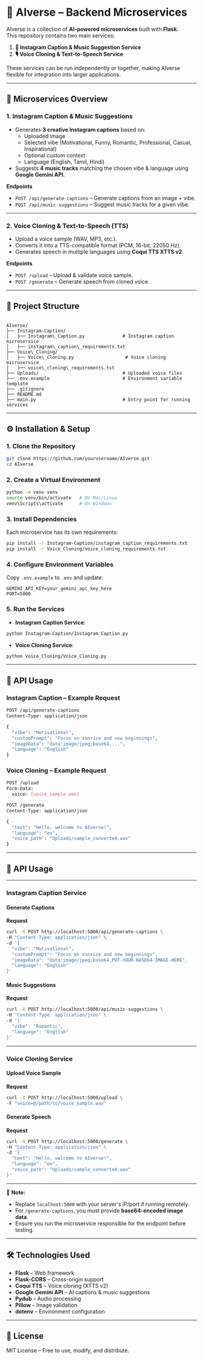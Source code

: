 # 🌌 AIverse – Backend Microservices

AIverse is a collection of **AI-powered microservices** built with **Flask**.  
This repository contains two main services:

1. **📸 Instagram Caption & Music Suggestion Service**  
2. **🎙 Voice Cloning & Text-to-Speech Service**

These services can be run independently or together, making AIverse flexible for integration into larger applications.

---

## 🚀 Microservices Overview

### **1. Instagram Caption & Music Suggestions**
- Generates **3 creative Instagram captions** based on:
  - Uploaded image
  - Selected vibe (Motivational, Funny, Romantic, Professional, Casual, Inspirational)
  - Optional custom context
  - Language (English, Tamil, Hindi)
- Suggests **4 music tracks** matching the chosen vibe & language using **Google Gemini API**.

**Endpoints**
- `POST /api/generate-captions` – Generate captions from an image + vibe.
- `POST /api/music-suggestions` – Suggest music tracks for a given vibe.

---

### **2. Voice Cloning & Text-to-Speech (TTS)**
- Upload a voice sample (WAV, MP3, etc.).
- Converts it into a TTS-compatible format (PCM, 16-bit, 22050 Hz).
- Generates speech in multiple languages using **Coqui TTS XTTS v2**.

**Endpoints**
- `POST /upload` – Upload & validate voice sample.
- `POST /generate` – Generate speech from cloned voice.

---

## 📂 Project Structure

```

AIverse/
├── Instagram-Caption/
│   ├── Instagram\_Caption.py              # Instagram caption microservice
│   ├── instagram\_caption\_requirements.txt
├── Voice\_Cloning/
│   ├── Voice\_Cloning.py                   # Voice cloning microservice
│   ├── voice\_cloning\_requirements.txt
├── Uploads/                               # Uploaded voice files
├── .env.example                           # Environment variable template
├── .gitignore
├── README.md
├── main.py                                # Entry point for running services

````

---

## ⚙️ Installation & Setup

### **1. Clone the Repository**
```bash
git clone https://github.com/yourusername/AIverse.git
cd AIverse
````

### **2. Create a Virtual Environment**

```bash
python -m venv venv
source venv/bin/activate   # On Mac/Linux
venv\Scripts\activate      # On Windows
```

### **3. Install Dependencies**

Each microservice has its own requirements:

```bash
pip install -r Instagram-Caption/instagram_caption_requirements.txt
pip install -r Voice_Cloning/voice_cloning_requirements.txt
```

### **4. Configure Environment Variables**

Copy `.env.example` to `.env` and update:

```
GEMINI_API_KEY=your_gemini_api_key_here
PORT=5000
```

### **5. Run the Services**

* **Instagram Caption Service**:

```bash
python Instagram-Caption/Instagram_Caption.py
```

* **Voice Cloning Service**:

```bash
python Voice_Cloning/Voice_Cloning.py
```

---

## 📡 API Usage

### **Instagram Caption – Example Request**

```bash
POST /api/generate-captions
Content-Type: application/json

{
  "vibe": "Motivational",
  "customPrompt": "Focus on sunrise and new beginnings",
  "imageData": "data:image/jpeg;base64,...",
  "language": "English"
}
```

### **Voice Cloning – Example Request**

```bash
POST /upload
Form-Data:
  voice: [voice_sample.wav]
```

```bash
POST /generate
Content-Type: application/json

{
  "text": "Hello, welcome to AIverse!",
  "language": "en",
  "voice_path": "Uploads/sample_converted.wav"
}
```

---


## 📡 API Usage

---

### **Instagram Caption Service**

#### Generate Captions
**Request**
```bash
curl -X POST http://localhost:5000/api/generate-captions \
-H "Content-Type: application/json" \
-d '{
  "vibe": "Motivational",
  "customPrompt": "Focus on sunrise and new beginnings",
  "imageData": "data:image/jpeg;base64,PUT-YOUR-BASE64-IMAGE-HERE",
  "language": "English"
}'
````

#### Music Suggestions

**Request**

```bash
curl -X POST http://localhost:5000/api/music-suggestions \
-H "Content-Type: application/json" \
-d '{
  "vibe": "Romantic",
  "language": "English"
}'
```

---

### **Voice Cloning Service**

#### Upload Voice Sample

**Request**

```bash
curl -X POST http://localhost:5000/upload \
-F "voice=@/path/to/voice_sample.wav"
```

#### Generate Speech

**Request**

```bash
curl -X POST http://localhost:5000/generate \
-H "Content-Type: application/json" \
-d '{
  "text": "Hello, welcome to AIverse!",
  "language": "en",
  "voice_path": "Uploads/sample_converted.wav"
}'
```

---

📌 **Note:**

* Replace `localhost:5000` with your server's IP/port if running remotely.
* For `/generate-captions`, you must provide **base64-encoded image data**.
* Ensure you run the microservice responsible for the endpoint before testing.


---


## 🛠 Technologies Used

* **Flask** – Web framework
* **Flask-CORS** – Cross-origin support
* **Coqui TTS** – Voice cloning (XTTS v2)
* **Google Gemini API** – AI captions & music suggestions
* **Pydub** – Audio processing
* **Pillow** – Image validation
* **dotenv** – Environment configuration

---

## 📜 License

MIT License – Free to use, modify, and distribute.

